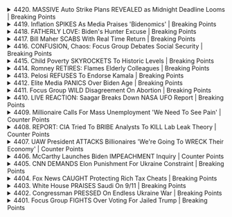 <details>
<summary>4420. MASSIVE Auto Strike Plans REVEALED as Midnight Deadline Looms | Breaking Points</summary><br>

<a href="https://www.youtube.com/watch?v=IcTdt8g_IyQ" target="_blank">
    <img src="https://img.youtube.com/vi/IcTdt8g_IyQ/maxresdefault.jpg" 
        alt="[Youtube]" width="200">
</a>

# MASSIVE Auto Strike Plans REVEALED as Midnight Deadline Looms | Breaking Points


</details>

<details>
<summary>4419. Inflation SPIKES As Media Praises 'Bidenomics' | Breaking Points</summary><br>

<a href="https://www.youtube.com/watch?v=IreYJxp6TGg" target="_blank">
    <img src="https://img.youtube.com/vi/IreYJxp6TGg/maxresdefault.jpg" 
        alt="[Youtube]" width="200">
</a>

# Inflation SPIKES As Media Praises 'Bidenomics' | Breaking Points


</details>

<details>
<summary>4418. FATHERLY LOVE: Biden's Hunter Excuse | Breaking Points</summary><br>

<a href="https://www.youtube.com/watch?v=odQ3UtwXqoA" target="_blank">
    <img src="https://img.youtube.com/vi/odQ3UtwXqoA/maxresdefault.jpg" 
        alt="[Youtube]" width="200">
</a>

# FATHERLY LOVE: Biden's Hunter Excuse | Breaking Points


</details>

<details>
<summary>4417. Bill Maher SCABS With Real Time Return | Breaking Points</summary><br>

<a href="https://www.youtube.com/watch?v=MBFGS8Baiq0" target="_blank">
    <img src="https://img.youtube.com/vi/MBFGS8Baiq0/maxresdefault.jpg" 
        alt="[Youtube]" width="200">
</a>

# Bill Maher SCABS With Real Time Return | Breaking Points


</details>

<details>
<summary>4416. CONFUSION, Chaos: Focus Group Debates Social Security | Breaking Points</summary><br>

<a href="https://www.youtube.com/watch?v=xWwxUGOxESg" target="_blank">
    <img src="https://img.youtube.com/vi/xWwxUGOxESg/maxresdefault.jpg" 
        alt="[Youtube]" width="200">
</a>

# CONFUSION, Chaos: Focus Group Debates Social Security | Breaking Points


</details>

<details>
<summary>4415. Child Poverty SKYROCKETS To Historic Levels | Breaking Points</summary><br>

<a href="https://www.youtube.com/watch?v=EJp6fH-ujGU" target="_blank">
    <img src="https://img.youtube.com/vi/EJp6fH-ujGU/maxresdefault.jpg" 
        alt="[Youtube]" width="200">
</a>

# Child Poverty SKYROCKETS To Historic Levels | Breaking Points


</details>

<details>
<summary>4414. Romney RETIRES: Flames Elderly Colleagues | Breaking Points</summary><br>

<a href="https://www.youtube.com/watch?v=i8QwgMTmQok" target="_blank">
    <img src="https://img.youtube.com/vi/i8QwgMTmQok/maxresdefault.jpg" 
        alt="[Youtube]" width="200">
</a>

# Romney RETIRES: Flames Elderly Colleagues | Breaking Points


</details>

<details>
<summary>4413. Pelosi REFUSES To Endorse Kamala | Breaking Points</summary><br>

<a href="https://www.youtube.com/watch?v=0mwKcntzW-I" target="_blank">
    <img src="https://img.youtube.com/vi/0mwKcntzW-I/maxresdefault.jpg" 
        alt="[Youtube]" width="200">
</a>

# Pelosi REFUSES To Endorse Kamala | Breaking Points


</details>

<details>
<summary>4412. Elite Media PANICS Over Biden Age | Breaking Points</summary><br>

<a href="https://www.youtube.com/watch?v=_NrlHco2im4" target="_blank">
    <img src="https://img.youtube.com/vi/_NrlHco2im4/maxresdefault.jpg" 
        alt="[Youtube]" width="200">
</a>

# Elite Media PANICS Over Biden Age | Breaking Points


</details>

<details>
<summary>4411. Focus Group WILD Disagreement On Abortion | Breaking Points</summary><br>

<a href="https://www.youtube.com/watch?v=vb4J9VIuC8Y" target="_blank">
    <img src="https://img.youtube.com/vi/vb4J9VIuC8Y/maxresdefault.jpg" 
        alt="[Youtube]" width="200">
</a>

# Focus Group WILD Disagreement On Abortion | Breaking Points


</details>

<details>
<summary>4410. LIVE REACTION: Saagar Breaks Down NASA UFO Report | Breaking Points</summary><br>

<a href="https://www.youtube.com/watch?v=WTYZkO5oIsQ" target="_blank">
    <img src="https://img.youtube.com/vi/WTYZkO5oIsQ/maxresdefault.jpg" 
        alt="[Youtube]" width="200">
</a>

# LIVE REACTION: Saagar Breaks Down NASA UFO Report | Breaking Points


</details>

<details>
<summary>4409. Millionaire Calls For Mass Unemployment 'We Need To See Pain' | Counter Points</summary><br>

<a href="https://www.youtube.com/watch?v=Gm7vai7JcPU" target="_blank">
    <img src="https://img.youtube.com/vi/Gm7vai7JcPU/maxresdefault.jpg" 
        alt="[Youtube]" width="200">
</a>

# Millionaire Calls For Mass Unemployment 'We Need To See Pain' | Counter Points


</details>

<details>
<summary>4408. REPORT: CIA Tried To BRIBE Analysts To KILL Lab Leak Theory | Counter Points</summary><br>

<a href="https://www.youtube.com/watch?v=nz-si39nFk8" target="_blank">
    <img src="https://img.youtube.com/vi/nz-si39nFk8/maxresdefault.jpg" 
        alt="[Youtube]" width="200">
</a>

# REPORT: CIA Tried To BRIBE Analysts To KILL Lab Leak Theory | Counter Points


</details>

<details>
<summary>4407. UAW President ATTACKS Billionaires 'We're Going To WRECK Their Economy' | Counter Points</summary><br>

<a href="https://www.youtube.com/watch?v=2mJLw8MgJLc" target="_blank">
    <img src="https://img.youtube.com/vi/2mJLw8MgJLc/maxresdefault.jpg" 
        alt="[Youtube]" width="200">
</a>

# UAW President ATTACKS Billionaires 'We're Going To WRECK Their Economy' | Counter Points


</details>

<details>
<summary>4406. McCarthy Launches Biden IMPEACHMENT Inquiry | Counter Points</summary><br>

<a href="https://www.youtube.com/watch?v=IWMMxp6BQlA" target="_blank">
    <img src="https://img.youtube.com/vi/IWMMxp6BQlA/maxresdefault.jpg" 
        alt="[Youtube]" width="200">
</a>

# McCarthy Launches Biden IMPEACHMENT Inquiry | Counter Points


</details>

<details>
<summary>4405. CNN DEMANDS Elon Punishment For Ukraine Constraint | Breaking Points</summary><br>

<a href="https://www.youtube.com/watch?v=Ju5kzotrC0A" target="_blank">
    <img src="https://img.youtube.com/vi/Ju5kzotrC0A/maxresdefault.jpg" 
        alt="[Youtube]" width="200">
</a>

# CNN DEMANDS Elon Punishment For Ukraine Constraint | Breaking Points


</details>

<details>
<summary>4404. Fox News CAUGHT Protecting Rich Tax Cheats | Breaking Points</summary><br>

<a href="https://www.youtube.com/watch?v=3_LbD9_XXZw" target="_blank">
    <img src="https://img.youtube.com/vi/3_LbD9_XXZw/maxresdefault.jpg" 
        alt="[Youtube]" width="200">
</a>

# Fox News CAUGHT Protecting Rich Tax Cheats | Breaking Points


</details>

<details>
<summary>4403. White House PRAISES Saudi On 9/11 | Breaking Points</summary><br>

<a href="https://www.youtube.com/watch?v=oMYh60FnK-M" target="_blank">
    <img src="https://img.youtube.com/vi/oMYh60FnK-M/maxresdefault.jpg" 
        alt="[Youtube]" width="200">
</a>

# White House PRAISES Saudi On 9/11 | Breaking Points


</details>

<details>
<summary>4402. Congressman PRESSED On Endless Ukraine War | Breaking Points</summary><br>

<a href="https://www.youtube.com/watch?v=JcRRU26daKA" target="_blank">
    <img src="https://img.youtube.com/vi/JcRRU26daKA/maxresdefault.jpg" 
        alt="[Youtube]" width="200">
</a>

# Congressman PRESSED On Endless Ukraine War | Breaking Points


</details>

<details>
<summary>4401. Focus Group FIGHTS Over Voting For Jailed Trump | Breaking Points</summary><br>

<a href="https://www.youtube.com/watch?v=AbeGMVTtztk" target="_blank">
    <img src="https://img.youtube.com/vi/AbeGMVTtztk/maxresdefault.jpg" 
        alt="[Youtube]" width="200">
</a>

# Focus Group FIGHTS Over Voting For Jailed Trump | Breaking Points


</details>


